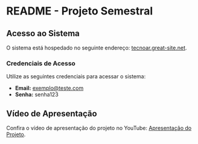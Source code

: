 # README - Projeto Semestral

## Acesso ao Sistema

O sistema está hospedado no seguinte endereço: [tecnoar.great-site.net](http://tecnoar.great-site.net/).

### Credenciais de Acesso

Utilize as seguintes credenciais para acessar o sistema:

- **Email:** exemplo@teste.com
- **Senha:** senha123

## Vídeo de Apresentação

Confira o vídeo de apresentação do projeto no YouTube: [Apresentação do Projeto](https://youtu.be/MLAyHNljlXg).
